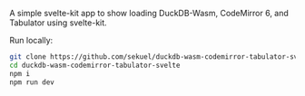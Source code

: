 A simple svelte-kit app to show loading DuckDB-Wasm, CodeMirror 6, and Tabulator using svelte-kit.

Run locally:

```bash
git clone https://github.com/sekuel/duckdb-wasm-codemirror-tabulator-svelte.git
cd duckdb-wasm-codemirror-tabulator-svelte
npm i
npm run dev
```